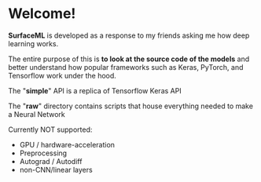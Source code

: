 # Welcome! 
**SurfaceML** is developed as a response to my friends asking me how deep learning works. 

The entire purpose of this is **to look at the source code of the models** and better understand how 
popular frameworks such as Keras, PyTorch, and Tensorflow work under the hood.

The "**simple**" API is a replica of Tensorflow Keras API

The "**raw**" directory contains scripts that house everything needed to make a Neural Network

Currently NOT supported:
- GPU / hardware-acceleration
- Preprocessing
- Autograd / Autodiff 
- non-CNN/linear layers
